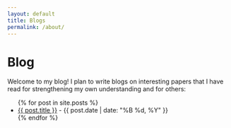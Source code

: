 ```yaml
---
layout: default
title: Blogs
permalink: /about/
---
```


# Blog
Welcome to my blog! I plan to write blogs on interesting papers that I have read for strengthening my own understanding and for others:

<ul>
  {% for post in site.posts %}
    <li>
      <a href="{{ post.url }}">{{ post.title }}</a> - {{ post.date | date: "%B %d, %Y" }}
    </li>
  {% endfor %}
</ul>